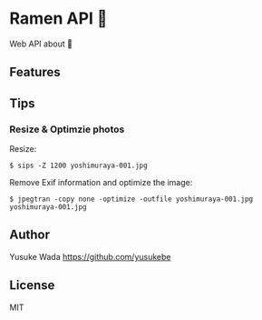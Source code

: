 # Ramen API :ramen:

Web API about :ramen:

## Features

## Tips

### Resize & Optimzie photos

Resize:

```plain
$ sips -Z 1200 yoshimuraya-001.jpg
```

Remove Exif information and optimize the image:

```plain
$ jpegtran -copy none -optimize -outfile yoshimuraya-001.jpg yoshimuraya-001.jpg
```

## Author

Yusuke Wada <https://github.com/yusukebe>

## License

MIT
